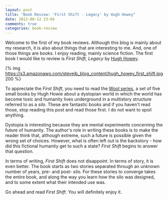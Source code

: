 ```yaml
---
layout: post
title: "Book Review: 'First Shift - Legacy' by Hugh Howey"
date: 2012-08-12 23:04
comments: true
categories: book-review
---
```


Welcome to the first of my book reviews. Although this blog is mainly about my research, it is also about things that are interesting to me. And, one of those things are books. I enjoy reading, mainly science fiction. The first book I would like to review is *First Shift, Legacy* by [Hugh Howey][Hugh Howey's Website].


{% img https://s3.amazonaws.com/stevejb_blog_content/hugh_howey_first_shift.jpg 200 %}

To appreciate the *First Shift*, you need to read the [Wool series][omnibus], a set of five small books by Hugh Howie about a dystopian world in which the world has become toxic and humanity lives underground in a multistory structure referred to as a *silo*. These are fantastic books and if you haven't read those, stop reading this post and read those first. I do not want to spoil anything. 

Dystopia is interesting because they are mental experiments concerning the future of humanity. The author's role in writing these books is to make the reader think that, although extreme, such a future is possible given the wrong set of choices. However, what is often left out is the backstory - how did this fictional humanity get to such a state? *First Shift* begins to answer that question. 

In terms of writing, *First Shift* does not disappoint. In terms of story, it is even better. The book starts as two stories separated through an unknown number of years, pre- and post- silo. For these stories to converge takes the entire book, and along the way you learn how the silo was designed, and to some extent what their intended use was.

Go ahead and read *First Shift*. You will definitely enjoy it.


[omnibus]: http://www.amazon.com/Wool-Omnibus-Edition-ebook/dp/B0071XO8RA/ref=tmm_kin_title_0?ie=UTF8&qid=1344838132&sr=8-1 "Wool 1-5"

[Hugh Howey's Website]: http://www.hughhowey.com/ "Hugh Howey's Website"

